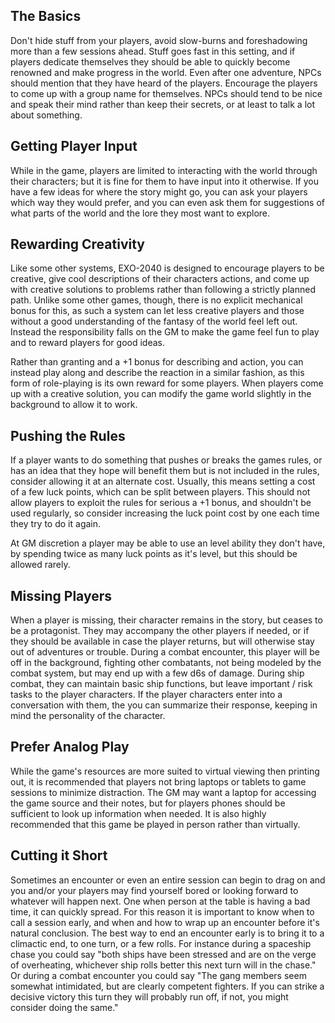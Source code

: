 ## The Basics
Don't hide stuff from your players, avoid slow-burns and foreshadowing more than a few sessions ahead. Stuff goes fast in this setting, and if players dedicate themselves they should be able to quickly become renowned and make progress in the world. Even after one adventure, NPCs should mention that they have heard of the players. Encourage the players to come up with a group name for themselves. NPCs should tend to be nice and speak their mind rather than keep their secrets, or at least to talk a lot about something.  
## Getting Player Input
While in the game, players are limited to interacting with the world through their characters; but it is fine for them to have input into it otherwise. If you have a few ideas for where the story might go, you can ask your players which way they would prefer, and you can even ask them for suggestions of what parts of the world and the lore they most want to explore. 
## Rewarding Creativity
Like some other systems, EXO-2040 is designed to encourage players to be creative, give cool descriptions of their characters actions, and come up with creative solutions to problems rather than following a strictly planned path. Unlike some other games, though, there is no explicit mechanical bonus for this, as such a system can let less creative players and those without a good understanding of the fantasy of the world feel left out. Instead the responsibility falls on the GM to make the game feel fun to play and to reward players for good ideas.

Rather than granting and a +1 bonus for describing and action, you can instead play along and describe the reaction in a similar fashion, as this form of role-playing is its own reward for some players. When players come up with a creative solution, you can modify the game world slightly in the background to allow it to work.
## Pushing the Rules
If a player wants to do something that pushes or breaks the games rules, or has an idea that they hope will benefit them but is not included in the rules, consider allowing it at an alternate cost. Usually, this means setting a cost of a few luck points, which can be split between players. This should not allow players to exploit the rules for serious a +1 bonus, and shouldn't be used regularly, so consider increasing the luck point cost by one each time they try to do it again.

At GM discretion a player may be able to use an level ability they don't have, by spending twice as many luck points as it's level, but this should be allowed rarely.
## Missing Players
When a player is missing, their character remains in the story, but ceases to be a protagonist. They may accompany the other players if needed, or if they should be available in case the player returns, but will otherwise stay out of adventures or trouble. During a combat encounter, this player will be off in the background, fighting other combatants, not being modeled by the combat system, but may end up with a few d6s of damage. During ship combat, they can maintain basic ship functions, but leave important / risk tasks to the player characters. If the player characters enter into a conversation with them, the you can summarize their response, keeping in mind the personality of the character.
## Prefer Analog Play
While the game's resources are more suited to virtual viewing then printing out, it is recommended that players not bring laptops or tablets to game sessions to minimize distraction. The GM may want a laptop for accessing the game source and their notes, but for players phones should be sufficient to look up information when needed. It is also highly recommended that this game be played in person rather than virtually.
## Cutting it Short
Sometimes an encounter or even an entire session can begin to drag on and you and/or your players may find yourself bored or looking forward to whatever will happen next. One when person at the table is having a bad time, it can quickly spread. For this reason it is important to know when to call a session early, and when and how to wrap up an encounter before it's natural conclusion. The best way to end an encounter early is to bring it to a climactic end, to one turn, or a few rolls. For instance during a spaceship chase you could say "both ships have been stressed and are on the verge of overheating, whichever ship rolls better this next turn will in the chase." Or during a combat encounter you could say "The gang members seem somewhat intimidated, but are clearly competent fighters. If you can strike a decisive victory this turn they will probably run off, if not, you might consider doing the same."